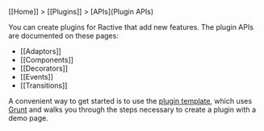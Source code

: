 [[Home]] > [[Plugins]] > [APIs](Plugin APIs)

You can create plugins for Ractive that add new features. The plugin APIs are documented on these pages:

* [[Adaptors]]
* [[Components]]
* [[Decorators]]
* [[Events]]
* [[Transitions]]

A convenient way to get started is to use the [plugin template](https://github.com/RactiveJS/Plugin-template), which uses [Grunt](http://gruntjs.com/) and walks you through the steps necessary to create a plugin with a demo page.